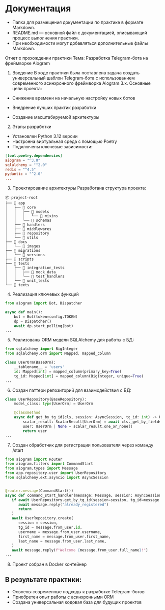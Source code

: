 # Документация

- Папка для размещения документации по практике в формате Markdown.
- README.md — основной файл с документацией, описывающий процесс выполнения практики.
- При необходимости могут добавляться дополнительные файлы Markdown.

Отчет о прохождении практики
Тема: Разработка Telegram-бота на фреймворке Aiogram

1. Введение
   В ходе практики была поставлена задача создать универсальный шаблон Telegram-бота с использованием современного
   асинхронного фреймворка Aiogram 3.x. Основные цели проекта:

- Снижение времени на начальную настройку новых ботов

- Внедрение лучших практик разработки

- Создание масштабируемой архитектуры

2. Этапы разработки

- Установлен Python 3.12 версии
- Настроена виртуальная среда с помощью Poetry
- Подключены ключевые зависимости:

```toml
[tool.poetry.dependencies]
aiogram = "^3.0"
sqlalchemy = "^2.0"
redis = "^4.5"
pydantic = "^2.0"
...
```
3. Проектирование архитектуры
Разработана структура проекта:
```
📦 project-root
├── 📂 app
│   ├── 📂 core
│   │   ├── 📂 models
│   │   │   └── 📂 mixins
│   │   └── 📂 schemas
│   ├── 📂 handlers
│   ├── 📂 middlewares
│   ├── 📂 repository
│   └── 📂 utils
├── 📂 docs
│   └── 📂 images
├── 📂 migrations
│   └── 📂 versions
├── 📂 scripts
├── 📂 tests
│   ├── 📂 integration_tests
│   │   ├── 📂 mock_data
│   │   └── 📂 test_handlers
│   └── 📂 unit_tests
└── 📂 texts
```
4. Реализация ключевых функций

```python
from aiogram import Bot, Dispatcher

async def main():
    bot = Bot(token=config.TOKEN)
    dp = Dispatcher()
    await dp.start_polling(bot)
...
```

5. Реализованы ORM модели SQLAlchemy для работы с БД:
```python
from sqlalchemy import BigInteger
from sqlalchemy.orm import Mapped, mapped_column

class UserOrm(BaseOrm):
    __tablename__ = 'users'
    id: Mapped[int] = mapped_column(primary_key=True)
    tg_id: Mapped[int] = mapped_column(BigInteger, unique=True)
...
```
6. Создан паттерн репозиторий для взаимодействия с БД:
```python
class UserRepository(BaseRepository):
    model_class: type[UserOrm] = UserOrm

    @classmethod
    async def get_by_tg_id(cls, session: AsyncSession, tg_id: int) -> UserOrm | None:
        scalar_result: ScalarResult[UserOrm] = await cls._get_by_fields(session=session, tg_id=tg_id)
        user: UserOrm | None = scalar_result.one_or_none()
        return user
...
```
7. Создан обработчик для регистрации пользователя через команду /start
```python
from aiogram import Router
from aiogram.filters import CommandStart
from aiogram.types import Message
from app.repository.user import UserRepository
from sqlalchemy.ext.asyncio import AsyncSession


@router.message(CommandStart())
async def command_start_handler(message: Message, session: AsyncSession) -> None:
   if await UserRepository.get_by_tg_id(session=session, tg_id=message.from_user.id):
      await message.reply("already_registered")
      return
   )
   await UserRepository.create(
      session = session,
      tg_id = message.from_user.id,
      username = message.from_user.username,
      first_name = message.from_user.first_name,
      last_name = message.from_user.last_name,
   )
   await message.reply(f"Welcome {message.from_user.full_name}!")
...
```
8. Проект собран в Docker контейнер

## В результате практики:

- Освоены современные подходы к разработке Telegram-ботов
- Приобретен опыт работы с асинхронными ORM
- Создана универсальная кодовая база для будущих проектов